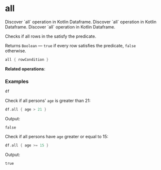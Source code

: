 # all


<web-summary>
Discover `all` operation in Kotlin Dataframe.
</web-summary>

<card-summary>
Discover `all` operation in Kotlin Dataframe.
</card-summary>

<link-summary>
Discover `all` operation in Kotlin Dataframe.
</link-summary>

<!---IMPORT org.jetbrains.kotlinx.dataframe.samples.api.utils.AllSamples-->

Checks if all rows in the [](DataFrame.md) satisfy the predicate.

Returns `Boolean` — `true` if every row satisfies the predicate, `false` otherwise.

```kotlin
all { rowCondition }
```

**Related operations**: [](any.md)

### Examples

<!---FUN notebook_test_all_3-->

```kotlin
df
```

<!---END-->

<inline-frame src="./resources/notebook_test_all_3.html" width="100%" height="500px"></inline-frame>

<!---FUN notebook_test_all_4-->

Check if all persons' `age` is greater than 21:

```kotlin
df.all { age > 21 }
```

<!---END-->

Output:
```text
false
```

Check if all persons have `age` greater or equal to 15:

<!---FUN notebook_test_all_5-->

```kotlin
df.all { age >= 15 }
```

<!---END-->

Output:
```text
true
```
